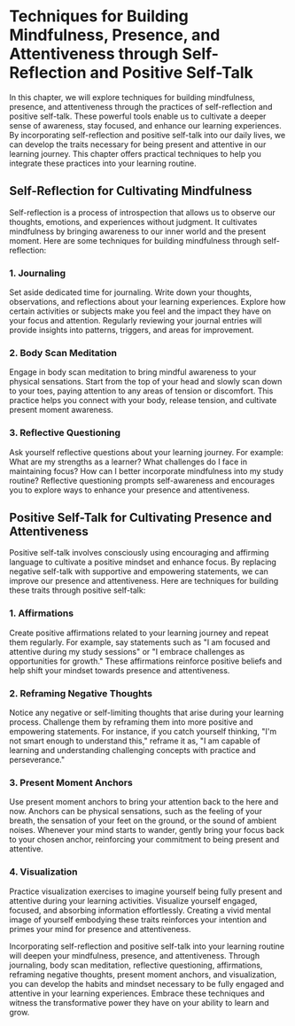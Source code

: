 Techniques for Building Mindfulness, Presence, and Attentiveness through Self-Reflection and Positive Self-Talk
===========================================================================================================================

In this chapter, we will explore techniques for building mindfulness, presence, and attentiveness through the practices of self-reflection and positive self-talk. These powerful tools enable us to cultivate a deeper sense of awareness, stay focused, and enhance our learning experiences. By incorporating self-reflection and positive self-talk into our daily lives, we can develop the traits necessary for being present and attentive in our learning journey. This chapter offers practical techniques to help you integrate these practices into your learning routine.

**Self-Reflection for Cultivating Mindfulness**
-----------------------------------------------

Self-reflection is a process of introspection that allows us to observe our thoughts, emotions, and experiences without judgment. It cultivates mindfulness by bringing awareness to our inner world and the present moment. Here are some techniques for building mindfulness through self-reflection:

### **1. Journaling**

Set aside dedicated time for journaling. Write down your thoughts, observations, and reflections about your learning experiences. Explore how certain activities or subjects make you feel and the impact they have on your focus and attention. Regularly reviewing your journal entries will provide insights into patterns, triggers, and areas for improvement.

### **2. Body Scan Meditation**

Engage in body scan meditation to bring mindful awareness to your physical sensations. Start from the top of your head and slowly scan down to your toes, paying attention to any areas of tension or discomfort. This practice helps you connect with your body, release tension, and cultivate present moment awareness.

### **3. Reflective Questioning**

Ask yourself reflective questions about your learning journey. For example: What are my strengths as a learner? What challenges do I face in maintaining focus? How can I better incorporate mindfulness into my study routine? Reflective questioning prompts self-awareness and encourages you to explore ways to enhance your presence and attentiveness.

**Positive Self-Talk for Cultivating Presence and Attentiveness**
-----------------------------------------------------------------

Positive self-talk involves consciously using encouraging and affirming language to cultivate a positive mindset and enhance focus. By replacing negative self-talk with supportive and empowering statements, we can improve our presence and attentiveness. Here are techniques for building these traits through positive self-talk:

### **1. Affirmations**

Create positive affirmations related to your learning journey and repeat them regularly. For example, say statements such as "I am focused and attentive during my study sessions" or "I embrace challenges as opportunities for growth." These affirmations reinforce positive beliefs and help shift your mindset towards presence and attentiveness.

### **2. Reframing Negative Thoughts**

Notice any negative or self-limiting thoughts that arise during your learning process. Challenge them by reframing them into more positive and empowering statements. For instance, if you catch yourself thinking, "I'm not smart enough to understand this," reframe it as, "I am capable of learning and understanding challenging concepts with practice and perseverance."

### **3. Present Moment Anchors**

Use present moment anchors to bring your attention back to the here and now. Anchors can be physical sensations, such as the feeling of your breath, the sensation of your feet on the ground, or the sound of ambient noises. Whenever your mind starts to wander, gently bring your focus back to your chosen anchor, reinforcing your commitment to being present and attentive.

### **4. Visualization**

Practice visualization exercises to imagine yourself being fully present and attentive during your learning activities. Visualize yourself engaged, focused, and absorbing information effortlessly. Creating a vivid mental image of yourself embodying these traits reinforces your intention and primes your mind for presence and attentiveness.

Incorporating self-reflection and positive self-talk into your learning routine will deepen your mindfulness, presence, and attentiveness. Through journaling, body scan meditation, reflective questioning, affirmations, reframing negative thoughts, present moment anchors, and visualization, you can develop the habits and mindset necessary to be fully engaged and attentive in your learning experiences. Embrace these techniques and witness the transformative power they have on your ability to learn and grow.
